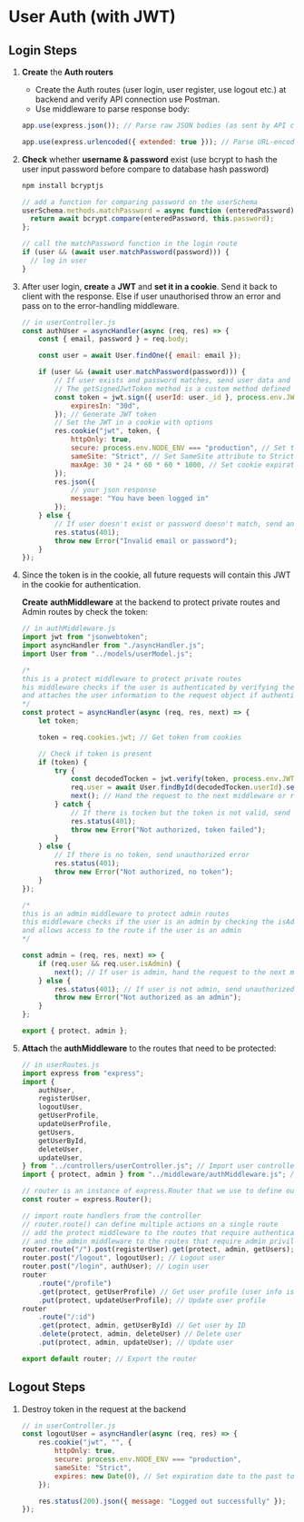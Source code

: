 # User Auth (with JWT)

## Login Steps

1. **Create** the **Auth routers**
   
   - Create the Auth routes (user login, user register, use logout etc.) at backend and verify API connection use Postman.
   - Use middleware to parse response body:
   
   ```js
   app.use(express.json()); // Parse raw JSON bodies (as sent by API clients)
   
   app.use(express.urlencoded({ extended: true })); // Parse URL-encoded bodies (as sent by HTML forms)
   ```
   
2. **Check** whether **username & password** exist (use bcrypt to hash the user input password before compare to database hash password)

   ```bash
   npm install bcryptjs
   ```

   ```js
   // add a function for comparing password on the userSchema
   userSchema.methods.matchPassword = async function (enteredPassword) {
     return await bcrypt.compare(enteredPassword, this.password);
   };
   
   // call the matchPassword function in the login route
   if (user && (await user.matchPassword(password))) {
     // log in user
   }
   ```

3. After user login, **create** a **JWT** and **set it in a cookie**. Send it back to client with the response. Else if user unauthorised throw an error and pass on to the error-handling middleware.

   ```js
   // in userController.js
   const authUser = asyncHandler(async (req, res) => {
       const { email, password } = req.body;
   
       const user = await User.findOne({ email: email });
   
       if (user && (await user.matchPassword(password))) {
           // If user exists and password matches, send user data and token
           // The getSignedJwtToken method is a custom method defined in the User model that generates a JWT token
           const token = jwt.sign({ userId: user._id }, process.env.JWT_SECRET, {
               expiresIn: "30d",
           }); // Generate JWT token
           // Set the JWT in a cookie with options
           res.cookie("jwt", token, {
               httpOnly: true,
               secure: process.env.NODE_ENV === "production", // Set to true if in production to use secure cookies with HTTPS
               sameSite: "Strict", // Set SameSite attribute to Strict to prevent CSRF attacks
               maxAge: 30 * 24 * 60 * 60 * 1000, // Set cookie expiration to 30 days in milliseconds
           });
           res.json({
               // your json response
               message: "You have been logged in"
           });
       } else {
           // If user doesn't exist or password doesn't match, send an error response
           res.status(401);
           throw new Error("Invalid email or password");
       }
   });
   ```
   
4. Since the token is in the cookie, all future requests will contain this JWT in the cookie for authentication.

   **Create** **authMiddleware** at the backend to protect private routes and Admin routes by check the token:

   ```js
   // in authMiddleware.js
   import jwt from "jsonwebtoken";
   import asyncHandler from "./asyncHandler.js";
   import User from "../models/userModel.js";
   
   /* 
   this is a protect middleware to protect private routes
   his middleware checks if the user is authenticated by verifying the JWT token
   and attaches the user information to the request object if authenticated
   */
   const protect = asyncHandler(async (req, res, next) => {
       let token;
   
       token = req.cookies.jwt; // Get token from cookies
   
       // Check if token is present
       if (token) {
           try {
               const decodedTocken = jwt.verify(token, process.env.JWT_SECRET); // Verify the token using the secret key
               req.user = await User.findById(decodedTocken.userId).select("-password"); // Find the user by ID and exclude the password field and attach it to the request object
               next(); // Hand the request to the next middleware or route handler
           } catch {
               // If there is tocken but the token is not valid, send unauthorized error
               res.status(401);
               throw new Error("Not authorized, token failed");
           }
       } else {
           // If there is no token, send unauthorized error
           res.status(401);
           throw new Error("Not authorized, no token");
       }
   });
   
   /*
   this is an admin middleware to protect admin routes
   this middleware checks if the user is an admin by checking the isAdmin field in the user object
   and allows access to the route if the user is an admin
   */
   
   const admin = (req, res, next) => {
       if (req.user && req.user.isAdmin) {
           next(); // If user is admin, hand the request to the next middleware or route handler
       } else {
           res.status(401); // If user is not admin, send unauthorized error
           throw new Error("Not authorized as an admin");
       }
   };
   
   export { protect, admin };
   
   ```

5. **Attach** the **authMiddleware** to the routes that need to be protected:

   ```js
   // in userRoutes.js
   import express from "express";
   import {
       authUser,
       registerUser,
       logoutUser,
       getUserProfile,
       updateUserProfile,
       getUsers,
       getUserById,
       deleteUser,
       updateUser,
   } from "../controllers/userController.js"; // Import user controller functions
   import { protect, admin } from "../middleware/authMiddleware.js"; // Import middleware for authentication and authorization
   
   // router is an instance of express.Router that we use to define our routes
   const router = express.Router();
   
   // import route handlers from the controller
   // router.route() can define multiple actions on a single route
   // add the protect middleware to the routes that require authentication
   // and the admin middleware to the routes that require admin privileges
   router.route("/").post(registerUser).get(protect, admin, getUsers); // Fetch all users
   router.post("/logout", logoutUser); // Logout user
   router.post("/login", authUser); // Login user
   router
       .route("/profile")
       .get(protect, getUserProfile) // Get user profile (user info is in the token, no need to pass it in the request)
       .put(protect, updateUserProfile); // Update user profile
   router
       .route("/:id")
       .get(protect, admin, getUserById) // Get user by ID
       .delete(protect, admin, deleteUser) // Delete user
       .put(protect, admin, updateUser); // Update user
   
   export default router; // Export the router
   
   ```

   

## Logout Steps

1. Destroy token in the request at the backend

   ```js
   // in userController.js
   const logoutUser = asyncHandler(async (req, res) => {
       res.cookie("jwt", "", {
           httpOnly: true,
           secure: process.env.NODE_ENV === "production",
           sameSite: "Strict",
           expires: new Date(0), // Set expiration date to the past to clear the cookie
       });
   
       res.status(200).json({ message: "Logged out successfully" });
   });
   ```

   

